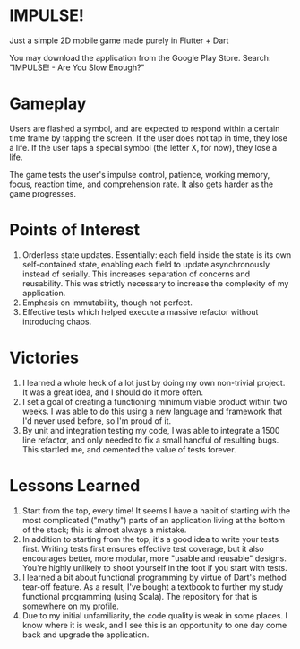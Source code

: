 # IMPULSE!
Just a simple 2D mobile game made purely in Flutter + Dart

You may download the application from the Google Play Store. Search: "IMPULSE! - Are You Slow Enough?"

# Gameplay
Users are flashed a symbol, and are expected to respond within a certain time frame by tapping the screen. If the user does not tap in time, they lose a life. If the user taps a special symbol (the letter X, for now), they lose a life.

The game tests the user's impulse control, patience, working memory, focus, reaction time, and comprehension rate. It also gets harder as the game progresses.

# Points of Interest
1. Orderless state updates. Essentially: each field inside the state is its own self-contained state, enabling each field to update asynchronously instead of serially. This increases separation of concerns and reusability. This was strictly necessary to increase the complexity of my application.
2. Emphasis on immutability, though not perfect.
3. Effective tests which helped execute a massive refactor without introducing chaos.

# Victories
1. I learned a whole heck of a lot just by doing my own non-trivial project. It was a great idea, and I should do it more often.
2. I set a goal of creating a functioning minimum viable product within two weeks. I was able to do this using a new language and framework that I'd never used before, so I'm proud of it.
3. By unit and integration testing my code, I was able to integrate a 1500 line refactor, and only needed to fix a small handful of resulting bugs. This startled me, and cemented the value of tests forever.

# Lessons Learned
1. Start from the top, every time! It seems I have a habit of starting with the most complicated ("mathy") parts of an application living at the bottom of the stack; this is almost always a mistake.
2. In addition to starting from the top, it's a good idea to write your tests first. Writing tests first ensures effective test coverage, but it also encourages better, more modular, more "usable and reusable" designs. You're highly unlikely to shoot yourself in the foot if you start with tests.
3. I learned a bit about functional programming by virtue of Dart's method tear-off feature. As a result, I've bought a textbook to further my study functional programming (using Scala). The repository for that is somewhere on my profile.
4. Due to my initial unfamiliarity, the code quality is weak in some places. I know where it is weak, and I see this is an opportunity to one day come back and upgrade the application.
